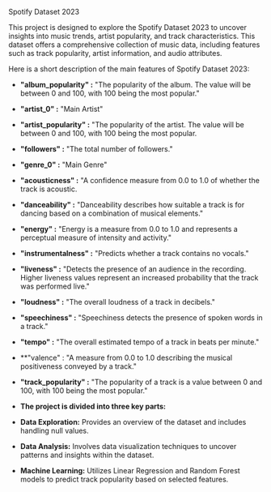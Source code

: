 Spotify Dataset 2023

This project is designed to explore the Spotify Dataset 2023 to uncover insights into music trends, artist popularity, and track characteristics. This dataset offers a comprehensive collection of music data, including features such as track popularity, artist information, and audio attributes. 

Here is a short description of the main features of Spotify Dataset 2023:
- **"album_popularity" :** "The popularity of the album. The value will be between 0 and 100, with 100 being the most popular."
- **"artist_0" :** "Main Artist"
- **"artist_popularity" :** "The popularity of the artist. The value will be between 0 and 100, with 100 being the most popular.
- **"followers" :** "The total number of followers."
- **"genre_0" :** "Main Genre"
- **"acousticness" :** "A confidence measure from 0.0 to 1.0 of whether the track is acoustic.
- **"danceability" :** "Danceability describes how suitable a track is for dancing based on a combination of musical elements."
- **"energy" :** "Energy is a measure from 0.0 to 1.0 and represents a perceptual measure of intensity and activity."
- **"instrumentalness" :** "Predicts whether a track contains no vocals."
- **"liveness" :** "Detects the presence of an audience in the recording. Higher liveness values represent an increased probability that the track was performed live."
- **"loudness" :** "The overall loudness of a track in decibels."
- **"speechiness" :** "Speechiness detects the presence of spoken words in a track."
- **"tempo" :** "The overall estimated tempo of a track in beats per minute."
- **"valence" : "A measure from 0.0 to 1.0 describing the musical positiveness conveyed by a track."
- **"track_popularity" :** "The popularity of a track is a value between 0 and 100, with 100 being the most popular."

- **The project is divided into three key parts:**
- **Data Exploration:** Provides an overview of the dataset and includes handling null values.
- **Data Analysis:** Involves data visualization techniques to uncover patterns and insights within the dataset.
- **Machine Learning:** Utilizes Linear Regression and Random Forest models to predict track popularity based on selected features.
